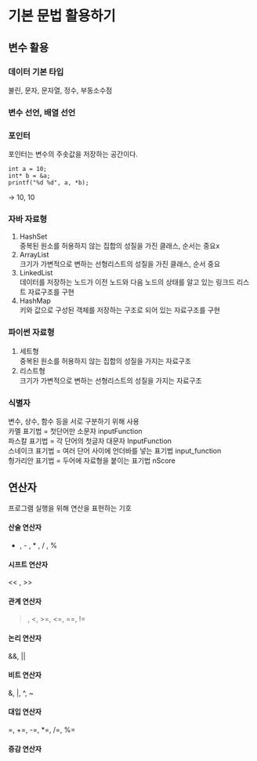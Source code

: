 # 기본 문법 활용하기
## 변수 활용
### 데이터 기본 타입
불린, 문자, 문자열, 정수, 부동소수점

### 변수 선언, 배열 선언

### 포인터
포인터는 변수의 주솟값을 저장하는 공간이다.   
```
int a = 10;
int* b = &a;
printf("%d %d", a, *b);
```
-> 10, 10   

### 자바 자료형
1. HashSet   
중복된 원소를 허용하지 않는 집합의 성질을 가진 클래스, 순서는 중요x     
2. ArrayList    
크기가 가변적으로 변하는 선형리스트의 성질을 가진 클래스, 순서 중요   
3. LinkedList   
데이터를 저장하는 노드가 이전 노드와 다음 노드의 상태를 알고 있는 링크드 리스트 자료구조를 구현   
4. HashMap   
키와 값으로 구성된 객체를 저장하는 구조로 되어 있는 자료구조를 구현   

### 파이썬 자료형
1. 세트형   
중복된 원소를 허용하지 않는 집합의 성질을 가지는 자료구조   
2. 리스트형   
크기가 가변적으로 변하는 선형리스트의 성질을 가지는 자료구조   

### 식별자
변수, 상수, 함수 등을 서로 구분하기 위해 사용   
카멜 표기법 = 첫단어만 소문자 inputFunction   
파스칼 표기법 = 각 단어의 첫글자 대문자 InputFunction    
스네이크 표기법 = 여러 단어 사이에 언더바를 넣는 표기법 input_function   
헝가리안 표기법 = 두어에 자료형을 붙이는 표기법 nScore   

## 연산자
프로그램 실행을 위해 연산을 표현하는 기호   

#### 산술 연산자
+ , - , * , / , %
#### 시프트 연산자
<< , >>
#### 관계 연산자
>, <, >=, <=, ==, !=
#### 논리 연산자
&&, ||
#### 비트 연산자
&, |, ^, ~
#### 대입 연산자
=, +=, -=, *=, /=, %=
#### 증감 연산자 
